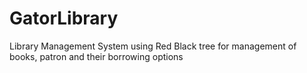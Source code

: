 # GatorLibrary
Library Management System using Red Black tree for management of books, patron and their borrowing options
